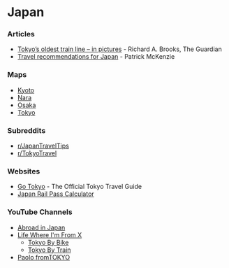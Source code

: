 # Japan

### Articles

* [Tokyo’s oldest train line – in pictures](https://www.theguardian.com/artanddesign/gallery/2024/jul/08/tokyos-oldest-train-line-jr-yamanote-in-pictures) - Richard A. Brooks, The Guardian
* [Travel recommendations for Japan](https://www.kalzumeus.com/japan-recommendations/) - Patrick McKenzie

### Maps

* [Kyoto](https://www.google.com/maps/d/u/0/viewer?mid=13q6ad8Ci-boDwXqSxkyNml1LZ4Srv\_Q\&ll=34.99525549582461%2C135.7439974\&z=12)
* [Nara](https://www.google.com/maps/d/u/0/viewer?mid=1nlU6I4YXqk\_kpIead4gSmOT-jnTtYUU\&ll=34.65272545711532%2C135.7913266\&z=13)
* [Osaka](https://www.google.com/maps/d/u/0/viewer?mid=1nT\_WwCO5ADmnbEe8kx8MScFEVVGaXVQ\&ll=34.65968068318899%2C135.50987719999998\&z=13)
* [Tokyo](https://www.google.com/maps/d/u/0/viewer?mid=146Y8\_lUW6lCpOu1-kmgIN8hRUqSnEcY\&ll=35.66768813910526%2C139.75370159999997\&z=12)

### Subreddits

* [r/JapanTravelTips](https://www.reddit.com/r/JapanTravelTips/)
* [r/TokyoTravel](https://www.reddit.com/r/TokyoTravel/)

### Websites

* [Go Tokyo](https://www.gotokyo.org/en/index.html) - The Official Tokyo Travel Guide
* [Japan Rail Pass Calculator](https://www.japan-guide.com/railpass/)

### YouTube Channels

* [Abroad in Japan](https://www.youtube.com/@AbroadinJapan/videos)
* [Life Where I'm From X](https://www.youtube.com/@LifeWhereImFromX)
  * [Tokyo By Bike](https://www.youtube.com/watch?v=u0x8EAf4GSg)
  * [Tokyo By Train](https://www.youtube.com/watch?v=Y49VfddU-L4)
* [Paolo fromTOKYO](https://www.youtube.com/@PaolofromTOKYO/videos)
